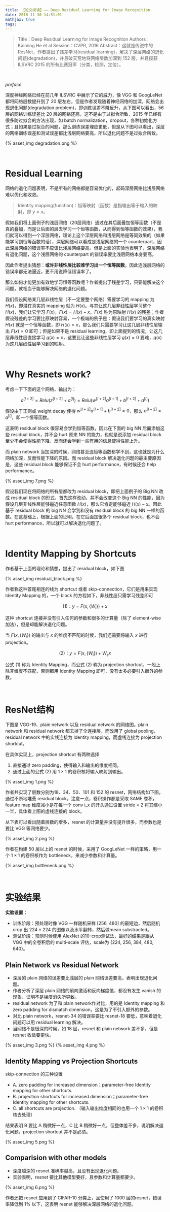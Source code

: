 ```yaml
---
title: 【论文阅读】—— Deep Residual Learning for Image Recognition
date: 2018-11-30 14:51:01
mathjax: true
tags:
---
```


> Title：Deep Residual Learning for Image Recognition
> Authors：Kaiming He et al
> Session：CVPR, 2016
> Abstract：这就是传说中的ResNet，作者提出了残差学习(residual learning)，解决了深层网络的退化问题(degradation)，并且破天荒地将网络层数加深到 152 层，并且揽获 ILSVRC 2015 的所有比赛冠军（分类，检测，定位）。



<!-- more -->

<br>

*preface*

深度神经网络已经在前几年 ILSVRC 中展示了它的威力，像 VGG 和 GoogLeNet 都将网络层数提升到了 20 层左右，但是作者发现随着神经网络的加深，网络会出现退化问题(degradation problem)，即训练误差不降反升，从下图可以看出，56 层的网络训练误差比 20 层的网络还高，这不是由于过拟合所致，2015 年已经有很多防过拟合的方法出现，如 batch normalization，dropout，各种初始化方式；且如果是过拟合的问题，那么训练误差理应更低，但是从下图可以看出，深层的网络训练误差和测试误差都比浅层网络要高，所以退化问题不是过拟合所致。

{% asset_img degradation.png %}

<br>

# Residual Learning

网络的退化问题表明，不是所有的网络都是容易优化的，起码深层网络比浅层网络难以优化和收敛。

> Identity mapping(function)：恒等映射（函数）是指输出等于输入的映射，即 $y = x$。

假如我们将上面例子的浅层网络（20层网络）通过在其后面叠加恒等函数（不是真的叠加，而是让后面的层去学习一个恒等函数，从而得到恒等函数的效果），我们就可以得到一个深层网络，理论上这个深层网络和浅层网络是等同效果的（如果能学习到恒等函数的话），深层网络可以看成是浅层网络的一个 counterpart，因此深层网络的错误率不应该比浅层网络要高。但是上面的实验也表明了，深层网络有退化问题，这个浅层网络的 counterpart 的错误率要比浅层网络本身要高。

因此作者提出猜想：**或许非线性层比较难学习出一个恒等函数**，因此连浅层网络的错误率都无法逼近，更不用说降低错误率了。

那么如何才能更加有效地学习恒等函数呢？作者提出了残差学习，只要能解决这个问题，就相当于能够解决网络的退化问题。

我们假设网络某几层非线性层（不一定要整个网络）需要学习的 mapping 为 $H(x)$，即潜在真实的 mapping 就为 $H(x)$。与其让这几层非线性层学习整个 $H(x)$，我们让它学习 $F(x)$，$F(x) = H(x) - x$，$F(x)$ 称为原映射 $H(x)$ 的残差；作者假设残差的学习要比原映射容易，一个极端的例子是：假设我们要学习的真实映射 $H(x)$ 就是一个恒等函数，即 $H(x) = x$，那么我们只需要学习让这几层非线性层输出 $F(x) = 0$ 即可；但是如果不是 residual learning，即上面提到的情况，让这几层非线性层直接学习 $g(x) = x$，这要比让这些非线性层学习 $g(x) = 0$ 要难，$g(x)$ 为这几层线性层学习到的映射。

<br>

# Why Resnets work?

考虑一下下面的这个网络，输出为：

$$a^{[l+2]} = Relu(z^{[l+2]} + a^{[l]}) = Relu(w^{[l+2]}a^{[l+1]} + b^{[l+2]} +a^{[l]})$$

假设由于正则或 weight decay 使得 $w^{[l+2]}a^{[l+1]} + b^{[l+2]} = 0$，那么 $a^{[l+2]} = a^{[l]}$，即一个恒等函数。

这表明 residual block 很容易会学到恒等函数，因此在下面的 big NN 后面添加这些 residual block，并不会 hurt 原来 NN 的能力，也就是说添加 residual block 至少不会使得性能下降，反而还会学到一些有用的信息使得性能上升。

而 plain network 当加深的时候，网络甚至连恒等函数都学不到，这也就是为什么网络加深，反而性能下降的原因。而 residual block 解决退化问题的最主要原因是，这些 residual block 能够保证不会 hurt performance，有时候还会 help performance。

{% asset_img 7.png %}

假设我们现在将网络的所有层都改为 residual block，即把上面例子的 Big NN 改成 residual block 的形式，首先这样改动，并不会改变这个 Big NN 的性能，因为假设几层非线性层能够逼近任意函数 $H(x)$，那么它肯定能够逼近 $H(x) - x$。因此基于 residual block 的 big NN 会学到和没有 residual block 的 big NN 一样的函数。在这基础上，根据上面的证明，在它后面加很多个 residual block，也不会 hurt performance，所以就可以解决退化问题了。



<br>

# Identity Mapping by Shortcuts

作者基于上面的理论和猜想，提出了 residual block，如下图

{% asset_img residual_block.png %}

作者称这种首尾相连的线为 shortcut 或者 skip-connection，它们是用来实现 Identity Mapping 的，一个 block 的方程如下，非线性层只需学习残差即可

$$(1)：y = F(x, \{ W_i\}) +x$$

这种 shortcut 连接并没有引入任何的参数和很多的计算量（除了 element-wise 加法），但是却能解决退化问题。

当 $F(x, \{  W_i\})$ 的输出与 $x$ 的维度不匹配的时候，我们还需要将输入 $x$ 进行 projection。

$$(2)：y = F(x, \{  W_i\}) +W_s x$$ 

公式 (1) 称为 Identity Mapping，而公式 (2) 称为 projection shortcut，一般上除非维度不匹配，否则都用 Identity Mapping 即可，没有太多必要引入额外的参数。

<br>

# ResNet结构

下图是 VGG-19、plain network 以及 residual network 的网络图。plain network 和 residual network 都去掉了全连接层，而改用了 global pooling，residual network 中的实线连接为 Identity mapping，而虚线连接为 projection shortcut。

在具体实现上，projection shortcut 有两种选择

1. 直接通过 zero padding，使得输入和输出的维度相同。
2. 通过上面的公式 (2) 用 $1\times 1$ 的卷积核将输入映射到输出。

{% asset_img 1.png %}



作者共实现了层数分别为18、34、50、101 和 152 的 resnet，网络结构如下图，通过不断地堆叠 residual block，注意一点，卷积操作都是采取 SAME 卷积，feature map 维度减小是在每一个 conv i_x 的开头通过设置 stride = 2 将其缩小一半，具体看上图的虚线连接的 block。

从下表可以看出随着层数的增多，resnet 的计算量并没有提升很多，而参数也是要比 VGG 等网络要少。

{% asset_img 2.png %}

作者在构建 50 层以上的 resnet 的时候，采用了 GoogLeNet 一样的策略，用一个 $1 \times 1$ 的卷积核作为 bottleneck，来减少参数和计算量。

{% asset_img bottleneck.png %}

<br>

# 实验结果

**实验设置：**

- 训练阶段：预处理时像 VGG 一样随机采样 [256, 480] 的最短边，然后随机 crop 出 $224 \times 224$ 的图像以及水平翻转，然后做mean substracted。 
- 测试阶段：预测时候使用 AlexNet 的10-crop测试法，最好的结果是跟从 VGG 中的全卷积后的 multi-scale 评估，scale为 {224, 256, 384, 480, 640}。



## Plain Network vs Residual Network

- 深层的 plain 网络的误差要比浅层的 plain 网络误差要高，表明出现退化问题。
- 作者分析了深层 plain 网络的前向激活和反向梯度值，都没有发生 vanish 的现象，证明不是梯度消失所导致。
- residual network 为了和 plain network作对比，用的是 Identity mapping 和 zero padding for dismatch dimension，这是为了不引入额外的参数。
- 对比 plain network，resnet-34 的错误率要比 resnet-18 要低，意味着退化问题可以用 residual learning 解决。
- 当网络不是很深的时候，如 18 层，resnet 和 plain network 差不多，但是 resnet 收敛要更快。

{% asset_img 3.png %}
{% asset_img 4.png %}



## Identity Mapping vs Projection Shortcuts

skip-connection 的三种设置

- A. zero padding for increased dimension；parameter-free Identity mapping for other shortcuts.
- B. projection shortcuts for increased dimension；parameter-free Identity mapping for other shortcuts.
- C. all shortcuts are projection. （输入输出维度相同的也用一个 $1 \times 1$ 的卷积核去处理）

结果表明 B 要比 A 稍微好一点，C 比 B 稍微好一点，但整体差不多，说明解决退化问题，projection shortcut 并不是必须。

{% asset_img 5.png %}



## Comparision with other models

- 深度越深的 resnet 准确率越高，且没有出现退化问题。
- 实验表明，resnet 要比其他模型要好，且参数和计算量都要少。

{% asset_img 6.png %}

作者还把 resnet 应用到了 CIFAR-10 分类上，且使用了 1000 层的resnet，错误率降低到 1% 以下，这表明 resnet 能够解决深层网络的退化问题。



<br>